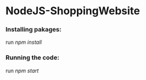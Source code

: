 # NodeJS-ShoppingWebsite


### Installing pakages: 
run *npm install*
<br/>
### Running the code: 
run *npm start*
